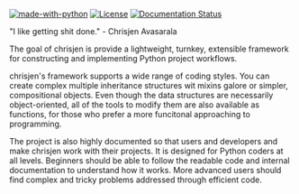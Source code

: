 [![made-with-python](https://img.shields.io/badge/Made%20with-Python-1f425f.svg)](https://www.python.org/) [![License](https://img.shields.io/badge/License-Apache_2.0-blue.svg)](https://opensource.org/licenses/Apache-2.0) [![Documentation Status](https://readthedocs.org/projects/chrisjen/badge/?version=latest)](http://chrisjen.readthedocs.io/?badge=latest)

"I like getting shit done." - Chrisjen Avasarala

The goal of chrisjen is provide a lightweight, turnkey, extensible framework for constructing and implementing Python project workflows.

chrisjen's framework supports a wide range of coding styles. You can create complex multiple inheritance structures wit mixins galore or simpler, compositional objects. Even though the data structures are necessarily object-oriented, all of the tools to modify them are also available as functions, for those who prefer a more funcitonal approaching to programming.

The project is also highly documented so that users and developers and make chrisjen work with their projects. It is designed for Python coders at all levels. Beginners should be able to follow the readable code and internal documentation to understand how it works. More advanced users should find complex and tricky problems addressed through efficient code.
